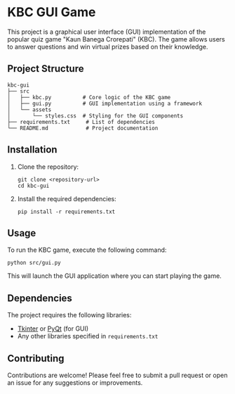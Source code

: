 # KBC GUI Game

This project is a graphical user interface (GUI) implementation of the popular quiz game "Kaun Banega Crorepati" (KBC). The game allows users to answer questions and win virtual prizes based on their knowledge.

## Project Structure

```
kbc-gui
├── src
│   ├── kbc.py          # Core logic of the KBC game
│   ├── gui.py          # GUI implementation using a framework
│   └── assets
│       └── styles.css  # Styling for the GUI components
├── requirements.txt     # List of dependencies
└── README.md            # Project documentation
```

## Installation

1. Clone the repository:
   ```
   git clone <repository-url>
   cd kbc-gui
   ```

2. Install the required dependencies:
   ```
   pip install -r requirements.txt
   ```

## Usage

To run the KBC game, execute the following command:
```
python src/gui.py
```

This will launch the GUI application where you can start playing the game.

## Dependencies

The project requires the following libraries:
- [Tkinter](https://docs.python.org/3/library/tkinter.html) or [PyQt](https://www.riverbankcomputing.com/software/pyqt/intro) (for GUI)
- Any other libraries specified in `requirements.txt`

## Contributing

Contributions are welcome! Please feel free to submit a pull request or open an issue for any suggestions or improvements.

